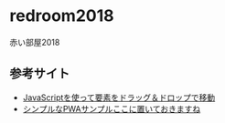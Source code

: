 # redroom2018

赤い部屋2018


## 参考サイト

- [JavaScriptを使って要素をドラッグ＆ドロップで移動](https://q-az.net/elements-drag-and-drop/)
- [シンプルなPWAサンプルここに置いておきますね](https://qiita.com/kazaoki/items/e93b88556fcd05d28ddc)